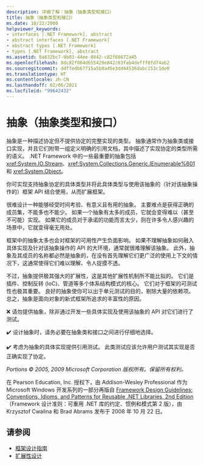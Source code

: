 ```yaml
---
description: 详细了解：抽象（抽象类型和接口）
title: 抽象（抽象类型和接口）
ms.date: 10/22/2008
helpviewer_keywords:
- interfaces [.NET Framework], abstract
- abstract interfaces [.NET Framework]
- abstract types [.NET Framework]
- types [.NET Framework], abstract
ms.assetid: 0a632bc7-9b03-44ee-8842-c82f88672a45
ms.openlocfilehash: 8dc82f004d655429e842c63fab4defff0fd74ab2
ms.sourcegitcommit: ddf7edb67715a5b9a45e3dd44536dabc153c1de0
ms.translationtype: HT
ms.contentlocale: zh-CN
ms.lasthandoff: 02/06/2021
ms.locfileid: "99642432"
---
```

# <a name="abstractions-abstract-types-and-interfaces"></a>抽象（抽象类型和接口）

抽象是一种描述协定但不提供协定的完整实现的类型。 抽象通常作为抽象类或接口实现，并且它们附带一组定义明确的引用文档，其中描述了实现协定的类型所需的语义。 .NET Framework 中的一些最重要的抽象包括 <xref:System.IO.Stream>、<xref:System.Collections.Generic.IEnumerable%601> 和 <xref:System.Object>。

 你可实现支持抽象协定的具体类型并将此具体类型与使用该抽象的（针对该抽象操作的）框架 API 结合使用，从而扩展框架。

 很难设计一种能够经受时间考验、有意义且有用的抽象。 主要难点是获得正确的成员集，不能多也不能少。 如果一个抽象有太多的成员，它就会变得难以（甚至不可能）实现。 如果它的成员对于承诺的功能而言太少，则在许多令人感兴趣的场景中，它就变得毫无用处。

 框架中的抽象太多也会对框架的可用性产生负面影响。 如果不理解抽象如何融入具体实现及针对该抽象操作的 API 的大环境，通常就很难理解该抽象。 此外，抽象及其成员的名称都必然是抽象的，在没有首先理解它们更广泛的使用上下文的情况下，这通常使得它们难以理解、令人捉摸不透。

 不过，抽象提供极其强大的扩展性，这是其他扩展性机制所不能比拟的。 它们是插件、控制反转 (IoC)、管道等多个体系结构模式的核心。 它们对于框架的可测试性也极其重要。 良好的抽象使你可以出于单元测试的目的，剔除大量的依赖项。 总之，抽象是面向对象的新式框架所追求的丰富性的原因。

 ❌ 请勿提供抽象，除非通过开发一些具体实现及使用该抽象的 API 对它们进行了测试。

 ✔️ 设计抽象时，请务必要在抽象类和接口之间进行仔细地选择。

 ✔️ 考虑为抽象的具体实现提供引用测试。 此类测试应该允许用户测试其实现是否正确实现了协定。

 *Portions © 2005, 2009 Microsoft Corporation 版权所有。保留所有权利。*

 在 Pearson Education, Inc. 授权下，由 Addison-Wesley Professional 作为 Microsoft Windows 开发系列的一部分再版自 [Framework Design Guidelines: Conventions, Idioms, and Patterns for Reusable .NET Libraries, 2nd Edition](https://www.informit.com/store/framework-design-guidelines-conventions-idioms-and-9780321545619)（Framework 设计准则：可重用 .NET 库的约定、惯例和模式第 2 版），由 Krzysztof Cwalina 和 Brad Abrams 发布于 2008 年 10 月 22 日。

## <a name="see-also"></a>请参阅

- [框架设计指南](index.md)
- [扩展性设计](designing-for-extensibility.md)
